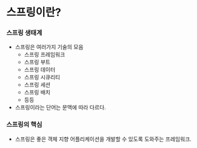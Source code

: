 # 스프링이란?

### 스프링 생태계

- 스프링은 여러가지 기술의 모음
    - 스프링 프레임워크
    - 스프링 부트
    - 스프링 데이터
    - 스프링 시큐리티
    - 스프링 세션
    - 스프링 배치
    - 등등
- 스프링이라는 단어는 문맥에 따라 다르다.

### 스프링의 핵심

- 스프링은 좋은 객체 지향 어플리케이션을 개발할 수 있도록 도와주는 프레임워크.
